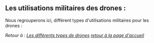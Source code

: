 ## Les utilisations militaires des drones :

Nous regrouperons ici, différent types d'utilisations militaires pour les drones :





*Retour à : [Les différents types de drones](uti.md)*
[*retour à la page d'accueil*](index.md)
